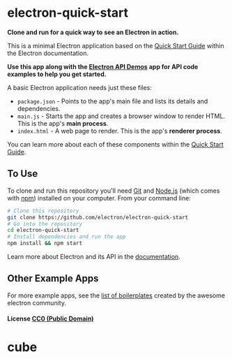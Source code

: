# electron-quick-start

**Clone and run for a quick way to see an Electron in action.**

This is a minimal Electron application based on the [Quick Start Guide](http://electron.atom.io/docs/latest/tutorial/quick-start) within the Electron documentation.

**Use this app along with the [Electron API Demos](http://electron.atom.io/#get-started) app for API code examples to help you get started.**

A basic Electron application needs just these files:

- `package.json` - Points to the app's main file and lists its details and dependencies.
- `main.js` - Starts the app and creates a browser window to render HTML. This is the app's **main process**.
- `index.html` - A web page to render. This is the app's **renderer process**.

You can learn more about each of these components within the [Quick Start Guide](http://electron.atom.io/docs/latest/tutorial/quick-start).

## To Use

To clone and run this repository you'll need [Git](https://git-scm.com) and [Node.js](https://nodejs.org/en/download/) (which comes with [npm](http://npmjs.com)) installed on your computer. From your command line:

```bash
# Clone this repository
git clone https://github.com/electron/electron-quick-start
# Go into the repository
cd electron-quick-start
# Install dependencies and run the app
npm install && npm start
```

Learn more about Electron and its API in the [documentation](http://electron.atom.io/docs/latest).

## Other Example Apps

For more example apps, see the
[list of boilerplates](http://electron.atom.io/community/#boilerplates)
created by the awesome electron community.

#### License [CC0 (Public Domain)](LICENSE.md)
# cube
